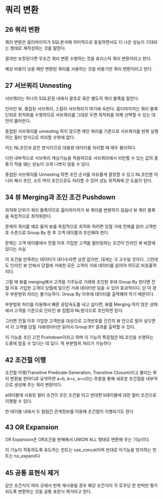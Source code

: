 # 쿼리 변환

## 26 쿼리 변환

쿼리 변환은 옵티마이저가 SQL분석해 의미적으로 동일하면서도 더 나은 성능이 기대되는 형태로 재작성하는 것을 말한다.

결과만 보장된다면 무조건 쿼리 변환 수행하는 것을 휴리스틱 쿼리 변환이라고 한다.

예상 비용이 낮을 때만 변환된 쿼리를 사용하는 것을 비용기반 쿼리 변환이라고 한다.

## 27 서브쿼리 Unnesting

서브쿼리는 하나의 SQL문장 내에서 괄호로 묶은 별도의 쿼리 블록을 말한다.

인라인 뷰, 중첩된 서브쿼리, 스칼라 서브쿼리가 여기에 속한다. 옵티마이저는 쿼리 블록 단위로 최적화를 수행하므로 서브쿼리를 그대로 두면 최적화를 위해 선택할 수 있는 대안이 줄어든다.

중첩된 서브쿼리를 unnesting 하지 않으면 메인 쿼리를 기준으로 서브쿼리를 반복 실행하는 필터 방식으로 처리할 수밖에 없다.

이는 NL조인과 같은 방식이므로 대용량 데이터를 처리할 때 매우 불리하다.

다만 내부적으로 서브쿼리 캐싱기능을 적용하므로 서브쿼리에서 리턴할 수 있는 값의 종류가 적을 떄는 성능이 크게 나쁘지 않을 수 있다.

중첩된 서브쿼리를 Unnesting 하면 조인 순서를 자유롭게 결정할 수 있고 NL조인뿐 아니라 해시 조인, 소트 머지 조인으로도 처리할 수 있어 성능 최적화에 큰 도움이 된다.

## 34 뷰 Merging과 조인 조건 Pushdown

최적화 단위가 쿼리 블록이므로 옵티마이저가 뷰 쿼리를 변환하지 않음녀 뷰 쿼리 블록을 독립적으로 최적화한다.

문제의 쿼리를 예로 들어 뷰를 독립적으로 최적화 하려면 당월 거래 전체를 읽어 고객번호 수준으로 Group By 한 후 고객 테이블과 조인해야 한다.

문제는 고객 테이블에서 전월 이후 가입한 고객을 필터링하는 조건이 인라인 뷰 바깥에 있다는 사실

이 조건을 만족하는 데이터가 대다수라면 상관 없지만, 대게는 극 고수일 것이다. 그런데도 인라인 뷰 안에서 당월에 거래한 모든 고객의 거래 데이터를 읽어야 하므로 비효율적이다.

그럴 때 뷰를 merging해서 고객을 기주능로 거래와 조인한 후에 Group By 한다면 전월 이후 가입한 고객이 당월에 일으킨 거래 데이터만 읽을 수 있어 효과적이다. 단 이 경우 부분범위 처리는 불가능하다. Group By 이후에 데이터를 출력해야 하기 때문이다.

부분범위 처리를 이용해서 빠른 응답속도를 내고 싶다면, 뷰를 Merging 하지 않은 상태에서 고객을 기준으로 인라인 뷰 집합과 NL방식으로 조인하면 된다.

그러면 전월 이후 가입한 고객만을 대상으로 고객번호를 건건히 뷰 안으로 밀어 넣으면서 각 고객별 당월 거래데이터만 읽어서 Group BY 결과를 출력할 수 있다.

이 기능을 조인 고전 Pushdown이라고 하며 이 기능의 특장점은 NL조인을 수행하는 도중에 멈출 수 있다는 데 있다. 즉 부분범위 처리가 가능하다

## 42 조건절 이행

조건절 이행(Transitive Predicate Generation, Transitive Closure)라고 불리는 쿼리 변환을 한마디로 요약하면 a=b, b=c, a=c라는 추론을 통해 새로운 조건절을 내부적으로 생성해 주는 쿼리 변환이다.

a테이블에 사용된 필터 조건이 조인 조건을 타고 반대편 b테이블에 대한 필터 조건으로 이행될 수 있다.

한 테이블 내에서 두 컬럼간 관계정보를 이용해 조건절이 이행되기도 한다

## 43 OR Expansion

OR Expansion은 OR조건을 분해해서 UNION ALL 형태로 변환해 주는 기능이다.

이 기능이 작동하도록 유도하는 힌트는 use_concat이며 반대로 이기능을 방지하는 힌트는 no_expand다

## 45 공통 표현식 제거

같은 조건식이 여러 곳에서 반복 재사용될 경우 해당 조건식이 각 로우당 한 번씩만 평가 되도록 변환하는 것을 공통 표현식 제거라고 한다.
